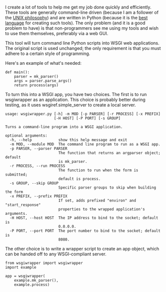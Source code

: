 I create a lot of tools to help me get my job done quickly and efficiently. These tools are generally command-line driven (because I am a follower of the [UNIX philosophy](https://en.wikipedia.org/wiki/Unix_philosophy)) and are written in Python (because it is the [best language](https://www.techrepublic.com/resource-library/whitepapers/python-is-eating-the-world-how-one-developer-s-side-project-became-the-hottest-programming-language-on-the-planet-cover-story-pdf/) for creating such tools). The only problem (and it is a good problem to have) is that non-programmers see me using my tools and wish to use them themselves, preferably via a web GUI.

This tool will turn command line Python scripts into WSGI web applications. The original script is used unchanged; the only requirement is that you must adhere to a certain style of programming.

Here's an example of what's needed:

    def main():
        parser = mk_parser()
        args = parser.parse_args()
        return process(args)

To turn this into a WSGI app, you have two choices.  The first is to run
wsgiwrapper as an application.  This choice is probably better during
testing, as it uses wsgiref.simple_server to create a local server.

    usage: wsgiwrapper.py [-h] -m MOD [-p PARSER] [-r PROCESS] [-x PREFIX]
                          [-H HOST] [-P PORT] [-s GROUP]
    
    Turns a command-line program into a WSGI application.
    
    optional arguments:
      -h, --help            show this help message and exit
      -m MOD, --module MOD  The command line program to run as a WSGI app.
      -p PARSER, --parser PARSER
                            The function that returns an argparser object; default
                            is mk_parser.
      -r PROCESS, --run PROCESS
                            The function to run when the form is submitted;
                            default is process.
      -s GROUP, --skip GROUP
                            Specific parser groups to skip when building the form
      -x PREFIX, --prefix PREFIX
                            If set, adds prefixed "environ" and "start_response"
                            properties to the wrapped application's arguments.
      -H HOST, --host HOST  The IP address to bind to the socket; default is
                            0.0.0.0.
      -P PORT, --port PORT  The port number to bind to the socket; default is
                            8080.

The other choice is to write a wrapper script to create an app object,
which can be handed off to any WSGI-compliant server.

    from wsgiwrapper import wsgiwrapper
    import example
    
    app = wsgiwrapper(
        example.mk_parser(),
        example.process)
